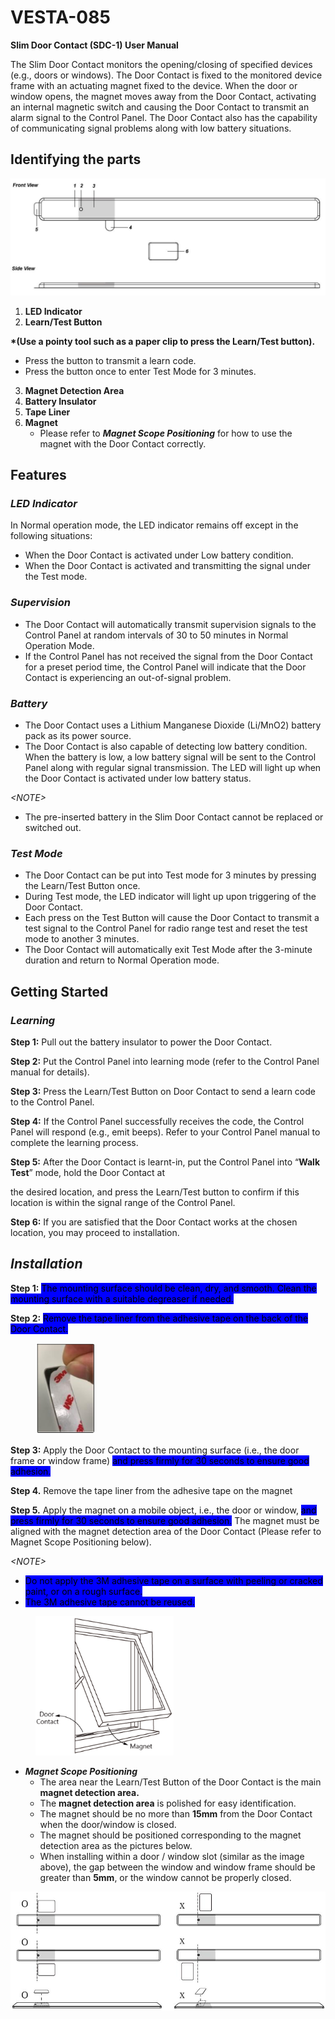 # VESTA-085

**Slim Door Contact (SDC-1) User Manual**

The Slim Door Contact monitors the opening/closing of specified devices (e.g., doors or windows). The Door Contact is fixed to the monitored device frame with an actuating magnet fixed to the device. When the door or window opens, the magnet moves away from the Door Contact, activating an internal magnetic switch and causing the Door Contact to transmit an alarm signal to the Control Panel. The Door Contact also has the capability of communicating signal problems along with low battery situations.

## **Identifying the parts**

![](<.gitbook/assets/0 (55).jpeg>)

1. **LED Indicator**
2. **Learn/Test Button**

**\*(Use a pointy tool such as a paper clip to press the Learn/Test button).**

* Press the button to transmit a learn code.
* Press the button once to enter Test Mode for 3 minutes.

3. **Magnet Detection Area**
4. **Battery Insulator**
5. **Tape Liner**
6. **Magnet**
   * Please refer to _**Magnet Scope Positioning**_ for how to use the magnet with the Door Contact correctly.

## **Features**

### _**LED Indicator**_

In Normal operation mode, the LED indicator remains off except in the following situations:

* When the Door Contact is activated under Low battery condition.
* When the Door Contact is activated and transmitting the signal under the Test mode.

### _**Supervision**_

* The Door Contact will automatically transmit supervision signals to the Control Panel at random intervals of 30 to 50 minutes in Normal Operation Mode.
* If the Control Panel has not received the signal from the Door Contact for a preset period time, the Control Panel will indicate that the Door Contact is experiencing an out-of-signal problem.

### _**Battery**_

* The Door Contact uses a Lithium Manganese Dioxide (Li/MnO2) battery pack as its power source.
* The Door Contact is also capable of detecting low battery condition. When the battery is low, a low battery signal will be sent to the Control Panel along with regular signal transmission. The LED will light up when the Door Contact is activated under low battery status.

_\<NOTE>_

* The pre-inserted battery in the Slim Door Contact cannot be replaced or switched out.

### _**Test Mode**_

* The Door Contact can be put into Test mode for 3 minutes by pressing the Learn/Test Button once.
* During Test mode, the LED indicator will light up upon triggering of the Door Contact.
* Each press on the Test Button will cause the Door Contact to transmit a test signal to the Control Panel for radio range test and reset the test mode to another 3 minutes.
* The Door Contact will automatically exit Test Mode after the 3-minute duration and return to Normal Operation mode.

## **Getting Started**

### _**Learning**_

**Step 1:** Pull out the battery insulator to power the Door Contact.

**Step 2:** Put the Control Panel into learning mode (refer to the Control Panel manual for details).

**Step 3:** Press the Learn/Test Button on Door Contact to send a learn code to the Control Panel.

**Step 4:** If the Control Panel successfully receives the code, the Control Panel will respond (e.g., emit beeps). Refer to your Control Panel manual to complete the learning process.

**Step 5:** After the Door Contact is learnt-in, put the Control Panel into “**Walk Test**” mode, hold the Door Contact at

the desired location, and press the Learn/Test button to confirm if this location is within the signal range of the Control Panel.

**Step 6:** If you are satisfied that the Door Contact works at the chosen location, you may proceed to installation.

## _**Installation**_

**Step 1:** <mark style="background-color:blue;">The mounting surface should be clean, dry, and smooth. Clean the mounting surface with a suitable degreaser if needed.</mark>

**Step 2:** <mark style="background-color:blue;">Remove the tape liner from the adhesive tape on the back of the Door Contact.</mark>

<div align="left">

<figure><img src=".gitbook/assets/image (100).png" alt=""><figcaption></figcaption></figure>

</div>

**Step 3:** Apply the Door Contact to the mounting surface (i.e., the door frame or window frame) <mark style="background-color:blue;">and press firmly for 30 seconds to ensure good adhesion.</mark>

**Step 4.** Remove the tape liner from the adhesive tape on the magnet

**Step 5.** Apply the magnet on a mobile object, i.e., the door or window, <mark style="background-color:blue;">and press firmly for 30 seconds to ensure good adhesion.</mark> The magnet must be aligned with the magnet detection area of the Door Contact (Please refer to Magnet Scope Positioning below).

_\<NOTE>_

* <mark style="background-color:blue;">Do not apply the 3M adhesive tape on a surface with peeling or cracked paint, or on a rough surface.</mark>
* <mark style="background-color:blue;">The 3M adhesive tape cannot be reused.</mark>

<div align="left">

<figure><img src=".gitbook/assets/image (101).png" alt=""><figcaption></figcaption></figure>

</div>

* _**Magnet Scope Positioning**_
  * The area near the Learn/Test Button of the Door Contact is the main **magnet detection area.**
  * The **magnet detection area** is polished for easy identification.
  * The magnet should be no more than **15mm** from the Door Contact when the door/window is closed.
  * The magnet should be positioned corresponding to the magnet detection area as the pictures below.
  * When installing within a door / window slot (similar as the image above), the gap between the window and window frame should be greater than **5mm**, or the window cannot be properly closed.

![](<.gitbook/assets/12 (16).jpeg>)

